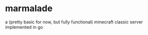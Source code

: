 # marmalade
a (pretty basic for now, but fully functional) minecraft classic server implemented in go
